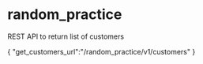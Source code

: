 # random_practice
REST API to return list of customers

{
  "get_customers_url":"/random_practice/v1/customers"
}
